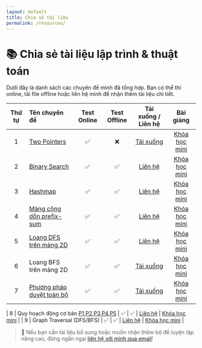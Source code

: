 ```yaml
---
layout: default
title: Chia sẻ tài liệu
permalink: /resources/
---
```


# 📚 Chia sẻ tài liệu lập trình & thuật toán

Dưới đây là danh sách các chuyên đề mình đã tổng hợp. Bạn có thể thi online, tải file offline hoặc liên hệ mình để nhận thêm tài liệu chi tiết.

| Thứ tự | Tên chuyên đề                  | Test Online | Test Offline | Tải xuống / Liên hệ | Bài giảng |
|:------:|:--------------------------------|:-----------:|:------------:|:-------------------:|:-------------------:|
| 1      | [Two Pointers](https://habelle.github.io/2025-04-26-two-pointers-ki-thuat-hai-con-tro/)                    | ✅ | ❌ | [Tải xuống](https://habelle.github.io/resources/2005-27-04-chuyen-de-hai-con-tro-two-pointers-full.pdf) | [Khóa học mini](#) |
| 2      | [Binary Search](https://habelle.github.io/2025-04-27-chuyen-de-tim-kiem-nhi-phan-binary_search/)                   | ✅ | ✅ | [Liên hệ](mailto:ha.hoangthi@gmail.com) | [Khóa học mini](#) |
| 3      | [Hashmap](https://habelle.github.io/2025-04-27-chuyen-de-ctdl-hashmap-va-bai-tap/)                   | ✅ | ✅ | [Liên hệ](mailto:ha.hoangthi@gmail.com) | [Khóa học mini](#) |
| 4      | [Mảng cộng dồn prefix-sum](https://habelle.github.io/2025-04-27-chuyen-de-mang-cong-don-prefix-sum/)                   | ✅ | ✅ | [Liên hệ](mailto:ha.hoangthi@gmail.com) | [Khóa học mini](#) |
| 5      | [Loang DFS trên mảng 2D](https://habelle.github.io/2025-04-28-loang-dfs-2d-array/)                   | ✅ | ✅ | [Liên hệ](mailto:ha.hoangthi@gmail.com) | [Khóa học mini](#) |
| 6      | Loang BFS trên mảng 2D                   | ✅ | ✅ | [Tải xuống](https://habelle.github.io/tailieu/2025-04-28-duyet-bfs-tren-mang-2d.pdf) | [Khóa học mini](#) |
| 7      | [Phương pháp duyệt toàn bộ](https://habelle.github.io/2025-04-29-chuyen-de-duyet/)                  | ✅ | ✅ | [Tải xuống](#) | [Khóa học mini](#) |

| 8      | Quy hoạch động cơ bản [P1](https://habelle.github.io/2025-04-27-chuyen-de-qhd-p1/),[P2](https://habelle.github.io/2025-04-27-chuyen-de-qhd-p2/),[P3](https://habelle.github.io/2025-04-27-chuyen-de-qhd-p3/),[P4](https://habelle.github.io/2025-04-27-chuyen-de-qhd-p4/),[P5](https://habelle.github.io/2025-04-27-chuyen-de-qhd-p5/) | ✅ | ✅ | [Liên hệ](mailto:ha.hoangthi@gmail.com) | [Khóa học mini](#) |
| 9      | Graph Traversal (DFS/BFS)        | ✅ | ✅ | [Liên hệ](mailto:ha.hoangthi@gmail.com) | [Khóa học mini](#) |




> 📩 Nếu bạn cần tài liệu bổ sung hoặc muốn nhận thêm bộ đề luyện tập nâng cao, đừng ngần ngại [liên hệ với mình qua email](mailto:ha.hoangthi@gmail.com)!
